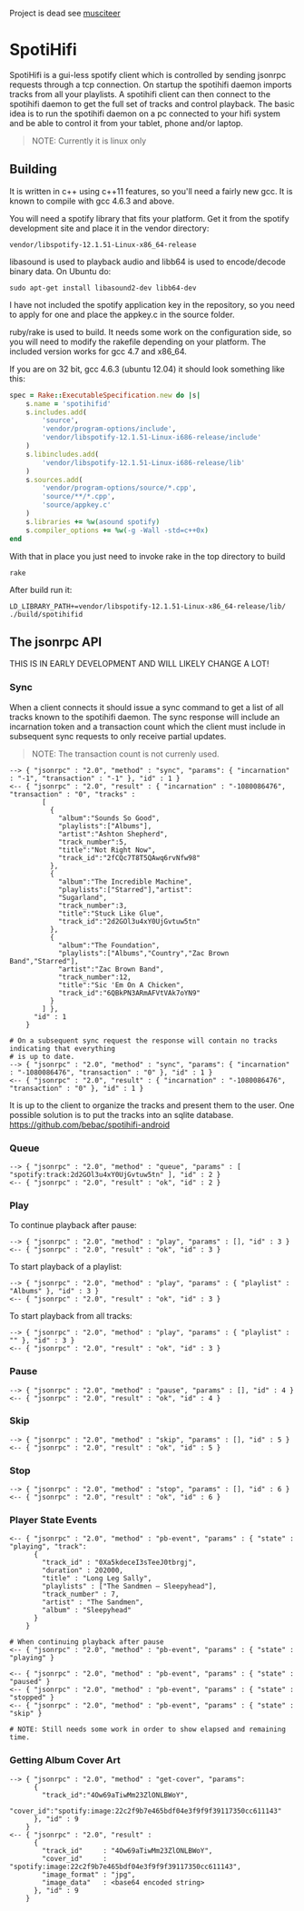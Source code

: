 Project is dead see [musciteer](https://github.com/bebac/musciteer)

SpotiHifi
=========

SpotiHifi is a gui-less spotify client which is controlled by sending jsonrpc
requests through a tcp connection. On startup the spotihifi daemon imports
tracks from all your playlists. A spotihifi client can then connect to the
spotihifi daemon to get the full set of tracks and control playback. The
basic idea is to run the spotihifi daemon on a pc connected to your hifi
system and be able to control it from your tablet, phone and/or laptop.

> NOTE: Currently it is linux only



Building
--------

It is written in c++ using c++11 features, so you'll need a fairly new gcc.
It is known to compile with gcc 4.6.3 and above.

You will need a spotify library that fits your platform. Get it from the
spotify development site and place it in the vendor directory:

    vendor/libspotify-12.1.51-Linux-x86_64-release

libasound is used to playback audio and libb64 is used to encode/decode binary
data. On Ubuntu do:

    sudo apt-get install libasound2-dev libb64-dev

I have not included the spotify application key in the repository, so you
need to apply for one and place the appkey.c in the source folder.

ruby/rake is used to build. It needs some work on the configuration side, so
you will need to modify the rakefile depending on your platform. The included
version works for gcc 4.7 and x86_64.

If you are on 32 bit, gcc 4.6.3 (ubuntu 12.04) it should look something like
this:

```ruby
spec = Rake::ExecutableSpecification.new do |s|
    s.name = 'spotihifid'
    s.includes.add(
        'source',
        'vendor/program-options/include',
        'vendor/libspotify-12.1.51-Linux-i686-release/include'
    )
    s.libincludes.add(
        'vendor/libspotify-12.1.51-Linux-i686-release/lib'
    )
    s.sources.add(
        'vendor/program-options/source/*.cpp',
        'source/**/*.cpp',
        'source/appkey.c'
    )
    s.libraries += %w(asound spotify)
    s.compiler_options += %w(-g -Wall -std=c++0x)
end
```

With that in place you just need to invoke rake in the top directory to build

    rake

After build run it:

    LD_LIBRARY_PATH+=vendor/libspotify-12.1.51-Linux-x86_64-release/lib/ ./build/spotihifid



The jsonrpc API
---------------

THIS IS IN EARLY DEVELOPMENT AND WILL LIKELY CHANGE A LOT!

### Sync

When a client connects it should issue a sync command to get a list of all tracks
known to the spotihifi daemon. The sync response will include an incarnation token
and a transaction count which the client must include in subsequent sync requests
to only receive partial updates.

> NOTE: The transaction count is not currenly used.


    --> { "jsonrpc" : "2.0", "method" : "sync", "params": { "incarnation" : "-1", "transaction" : "-1" }, "id" : 1 }
    <-- { "jsonrpc" : "2.0", "result" : { "incarnation" : "-1080086476", "transaction" : "0", "tracks" :
            [
              {
                "album":"Sounds So Good",
                "playlists":["Albums"],
                "artist":"Ashton Shepherd",
                "track_number":5,
                "title":"Not Right Now",
                "track_id":"2fCQc7T8T5QAwq6rvNfw98"
              },
              {
                "album":"The Incredible Machine",
                "playlists":["Starred"],"artist":
                "Sugarland",
                "track_number":3,
                "title":"Stuck Like Glue",
                "track_id":"2d2GOl3u4xY0UjGvtuw5tn"
              },
              {
                "album":"The Foundation",
                "playlists":["Albums","Country","Zac Brown Band","Starred"],
                "artist":"Zac Brown Band",
                "track_number":12,
                "title":"Sic 'Em On A Chicken",
                "track_id":"6QBkPN3ARmAFVtVAk7oYN9"
              }
            ] },
          "id" : 1
        }

    # On a subsequent sync request the response will contain no tracks indicating that everything
    # is up to date.
    --> { "jsonrpc" : "2.0", "method" : "sync", "params": { "incarnation" : "-1080086476", "transaction" : "0" }, "id" : 1 }
    <-- { "jsonrpc" : "2.0", "result" : { "incarnation" : "-1080086476", "transaction" : "0" }, "id" : 1 }


It is up to the client to organize the tracks and present them to the user. One
possible solution is to put the tracks into an sqlite database. https://github.com/bebac/spotihifi-android

### Queue

    --> { "jsonrpc" : "2.0", "method" : "queue", "params" : [ "spotify:track:2d2GOl3u4xY0UjGvtuw5tn" ], "id" : 2 }
    <-- { "jsonrpc" : "2.0", "result" : "ok", "id" : 2 }

### Play

To continue playback after pause:

    --> { "jsonrpc" : "2.0", "method" : "play", "params" : [], "id" : 3 }
    <-- { "jsonrpc" : "2.0", "result" : "ok", "id" : 3 }

To start playback of a playlist:

    --> { "jsonrpc" : "2.0", "method" : "play", "params" : { "playlist" : "Albums" }, "id" : 3 }
    <-- { "jsonrpc" : "2.0", "result" : "ok", "id" : 3 }

To start playback from all tracks:

    --> { "jsonrpc" : "2.0", "method" : "play", "params" : { "playlist" : "" }, "id" : 3 }
    <-- { "jsonrpc" : "2.0", "result" : "ok", "id" : 3 }

### Pause

    --> { "jsonrpc" : "2.0", "method" : "pause", "params" : [], "id" : 4 }
    <-- { "jsonrpc" : "2.0", "result" : "ok", "id" : 4 }

### Skip

    --> { "jsonrpc" : "2.0", "method" : "skip", "params" : [], "id" : 5 }
    <-- { "jsonrpc" : "2.0", "result" : "ok", "id" : 5 }

### Stop

    --> { "jsonrpc" : "2.0", "method" : "stop", "params" : [], "id" : 6 }
    <-- { "jsonrpc" : "2.0", "result" : "ok", "id" : 6 }

### Player State Events

    <-- { "jsonrpc" : "2.0", "method" : "pb-event", "params" : { "state" : "playing", "track":
          {
            "track_id" : "0Xa5kdeceI3sTeeJ0tbrgj",
            "duration" : 202000,
            "title" : "Long Leg Sally",
            "playlists" : ["The Sandmen – Sleepyhead"],
            "track_number" : 7,
            "artist" : "The Sandmen",
            "album" : "Sleepyhead"
          }
        }

    # When continuing playback after pause
    <-- { "jsonrpc" : "2.0", "method" : "pb-event", "params" : { "state" : "playing" }

    <-- { "jsonrpc" : "2.0", "method" : "pb-event", "params" : { "state" : "paused" }
    <-- { "jsonrpc" : "2.0", "method" : "pb-event", "params" : { "state" : "stopped" }
    <-- { "jsonrpc" : "2.0", "method" : "pb-event", "params" : { "state" : "skip" }

    # NOTE: Still needs some work in order to show elapsed and remaining time.

### Getting Album Cover Art

    --> { "jsonrpc" : "2.0", "method" : "get-cover", "params":
          {
            "track_id":"4Ow69aTiwMm23ZlONLBWoY",
            "cover_id":"spotify:image:22c2f9b7e465bdf04e3f9f9f39117350cc611143"
          }, "id" : 9
        }
    <-- { "jsonrpc" : "2.0", "result" :
          {
            "track_id"     : "4Ow69aTiwMm23ZlONLBWoY",
            "cover_id"     : "spotify:image:22c2f9b7e465bdf04e3f9f9f39117350cc611143",
            "image_format" : "jpg",
            "image_data"   : <base64 encoded string>
          }, "id" : 9
        }
